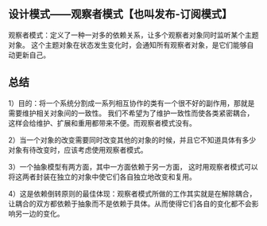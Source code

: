 

## 设计模式——观察者模式【也叫发布-订阅模式】

观察者模式：定义了一种一对多的依赖关系，让多个观察者对象同时监听某个主题对象。
这个主题对象在状态发生变化时，会通知所有观察者对象，是它们能够自动更新自己。


## 总结

1）目的：将一个系统分割成一系列相互协作的类有一个很不好的副作用，那就是需要维护相关对象间的一致性。
我们不希望为了维护一致性而使各类紧密耦合，这样会给维护、扩展和重用都带来不便。而观察者模式没有。

2）当一个对象的改变需要同时改变其他的对象的时候，并且它不知道具体有多少对象有待改变时，应该考虑使用观察者模式。

3）一个抽象模型有两方面，其中一方面依赖于另一方面，
这时用观察者模式可以将这两者封装在独立的对象中使它们各自独立地改变和复用。

4）这是依赖倒转原则的最佳体现：观察者模式所做的工作其实就是在解除耦合，
让耦合的双方都依赖于抽象而不是依赖于具体。从而使得它们各自的变化都不会影响另一边的变化。


